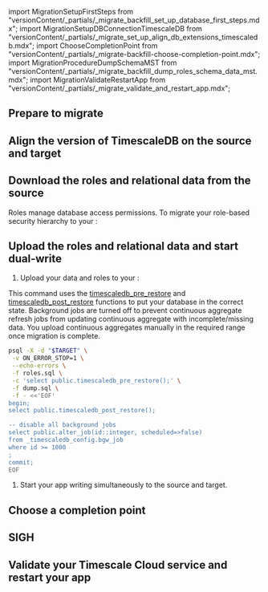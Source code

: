 import MigrationSetupFirstSteps from "versionContent/_partials/_migrate_backfill_set_up_database_first_steps.mdx";
import MigrationSetupDBConnectionTimescaleDB from "versionContent/_partials/_migrate_set_up_align_db_extensions_timescaledb.mdx";
import ChooseCompletionPoint from "versionContent/_partials/_migrate-backfill-choose-completion-point.mdx";
import MigrationProcedureDumpSchemaMST from "versionContent/_partials/_migrate_backfill_dump_roles_schema_data_mst.mdx";
import MigrationValidateRestartApp from "versionContent/_partials/_migrate_validate_and_restart_app.mdx";

## Prepare to migrate
<Procedure>

<MigrationSetupFirstSteps />

</Procedure>

## Align the version of TimescaleDB on the source and target

<Procedure>

<MigrationSetupDBConnectionTimescaleDB />

</Procedure>

## Download the roles and relational data from the source

Roles manage database access permissions. To migrate your role-based security hierarchy to your <Variable name="SERVICE"/>:

<Procedure>

<MigrationProcedureDumpSchemaMST />

</Procedure>

## Upload the roles and relational data and start dual-write 

<Procedure>


1. Upload your data and roles to your <Variable name="SERVICE"/>:

  This command uses the [timescaledb_pre_restore] and [timescaledb_post_restore] functions to put your database in the
  correct state. Background jobs are turned off to prevent continuous aggregate refresh jobs from updating continuous 
  aggregate with incomplete/missing data. You upload continuous aggregates manually in the required range once migration 
  is complete.

   ```bash
  psql -X -d "$TARGET" \
    -v ON_ERROR_STOP=1 \
    --echo-errors \
    -f roles.sql \
    -c 'select public.timescaledb_pre_restore();' \
    -f dump.sql \
    -f - <<'EOF'
  begin;
  select public.timescaledb_post_restore();
  
  -- disable all background jobs
  select public.alter_job(id::integer, scheduled=>false)
  from _timescaledb_config.bgw_job
  where id >= 1000
  ;
  commit;
  EOF
   ```

1. Start your app writing simultaneously to the source and target.


</Procedure>


## Choose a completion point

<ChooseCompletionPoint />


## SIGH


## Validate your Timescale Cloud service and restart your app
<Procedure>

<MigrationValidateRestartApp />

</Procedure>

[timescaledb_pre_restore]: /api/:currentVersion:/administration/#timescaledb_post_restore
[timescaledb_post_restore]: /api/:currentVersion:/administration/#timescaledb_post_restore
